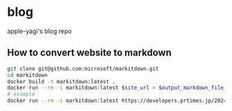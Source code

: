 # blog

apple-yagi's blog repo

## How to convert website to markdown

```bash
git clone git@github.com:microsoft/markitdown.git
cd markitdown
docker build -t markitdown:latest .
docker run --rm -i markitdown:latest $site_url > $output_markdown_file_name
# example
docker run --rm -i markitdown:latest https://developers.prtimes.jp/2024/06/06/replace-top-page-with-nextjs/ > output.md
```
